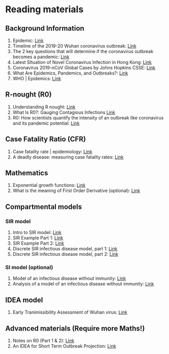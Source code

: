 # Reading materials

## Background Information
1. Epidemic: [Link](https://en.wikipedia.org/wiki/Epidemic)
2. Timeline of the 2019-20 Wuhan coronavirus outbreak: [Link](https://en.wikipedia.org/wiki/Timeline_of_the_2019%E2%80%9320_Wuhan_coronavirus_outbreak)
3. The 2 key questions that will determine if the coronavirus outbreak becomes a pandemic: [Link](https://www.vox.com/2020/1/28/21079946/coronavirus-china-wuhan-deaths-pandemic)
4. Latest SItuation of Novel Coronavirus Infection in Hong Kong: [Link](https://chp-dashboard.geodata.gov.hk/nia/en.html)
5. Coronavirus 2019-nCoV Global Cases by Johns Hopkins CSSE: [Link](https://gisanddata.maps.arcgis.com/apps/opsdashboard/index.html#/bda7594740fd40299423467b48e9ecf6)
6. What Are Epidemics, Pandemics, and Outbreaks?: [Link](https://www.webmd.com/cold-and-flu/what-are-epidemics-pandemics-outbreaks)
7. WHO | Epidemics: [Link](https://www.who.int/leishmaniasis/epidemic/epidemics/en/)

## R-nought (R0)
1. Understanding R nought: [Link](https://youtu.be/jKUGZvW99os)
2. What Is R0?: Gauging Contagious Infections  [Link](https://www.healthline.com/health/r-nought-reproduction-number)
3. R0: How scientists quantify the intensity of an outbreak like coronavirus and its pandemic potential: [Link](http://theconversation.com/r0-how-scientists-quantify-the-intensity-of-an-outbreak-like-coronavirus-and-its-pandemic-potential-130777)

## Case Fatality Ratio (CFR)
1. Case fatality rate | epidemiology: [Link](https://www.britannica.com/science/case-fatality-rate)
2. A deadly disease: measuring case fatality rates: [Link](https://youtu.be/pXY_KM_3kLU)

## Mathematics
1. Exponential growth functions: [Link](https://youtu.be/6WMZ7J0wwMI)
2. What is the meaning of First Order Derivative (optional): [Link](https://www.mathwarehouse.com/calculus/derivatives/what-is-meaning-of-first-order-derivative.php)

## Compartmental models
### SIR model
1. Intro to SIR model: [Link](https://youtu.be/w5obThfgEyw)
2. SIR Example Part 1: [Link](https://youtu.be/yxJUvmngBno)
3. SIR Example Part 2: [Link](https://youtu.be/gYSCJ7u6JwU)
4. Discrete SIR infectious disease model, part 1: [Link](https://youtu.be/5y8ZJnsEBvU)
5. Discrete SIR infectious disease model, part 2: [Link](https://youtu.be/0k2cA8nYQiA)

### SI model (optional)
1. Model of an infectious disease without immunity: [Link](https://youtu.be/GqOgEjfJhlc)
2. Analysis of a model of an infectious disease without immunity: [Link](https://youtu.be/DYhZWXdOoJ0)

## IDEA model
1. Early Tranimissibility Assessment of Wuhan virus: [Link](https://github.com/eMALI-IO/2019-nCoV/blob/master/Reading%20material/Paper/Early%20Tranimissibility%20Assessment%20of%20Wuhan%20virus.pdf)

## Advanced materials (Require more Maths!)
1. Notes on R0 (Part 1 & 2): [Link](https://github.com/eMALI-IO/2019-nCoV/blob/master/Reading%20material/Paper/Notes-on-R0.pdf)
2. An IDEA for Short Term Outbreak Projection: [Link](https://github.com/eMALI-IO/2019-nCoV/blob/master/Reading%20material/Paper/An%20IDEA%20for%20Short%20Term%20Outbreak%20Projection.pdf)
